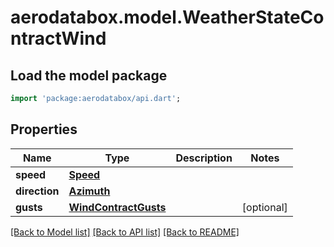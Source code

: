 # aerodatabox.model.WeatherStateContractWind

## Load the model package
```dart
import 'package:aerodatabox/api.dart';
```

## Properties
Name | Type | Description | Notes
------------ | ------------- | ------------- | -------------
**speed** | [**Speed**](Speed.md) |  | 
**direction** | [**Azimuth**](Azimuth.md) |  | 
**gusts** | [**WindContractGusts**](WindContractGusts.md) |  | [optional] 

[[Back to Model list]](../README.md#documentation-for-models) [[Back to API list]](../README.md#documentation-for-api-endpoints) [[Back to README]](../README.md)


